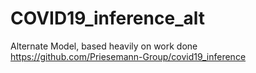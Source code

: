 # COVID19_inference_alt
Alternate Model, based heavily on work done https://github.com/Priesemann-Group/covid19_inference 
